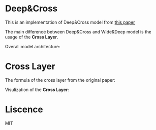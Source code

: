 # Deep&Cross 

This is an implementation of Deep&Cross model from [this paper](!https://arxiv.org/pdf/1708.05123.pdf)

The main difference between Deep&Cross and Wide&Deep model is the usage of the **Cross Layer**.

Overall model architecture:

[](!image/model.png)


# Cross Layer

The formula of the cross layer from the original paper:
[](!image/cross_formula.png)

Visulization of the **Cross Layer**:
[](!image/cross_viz.png)


# Liscence
MIT
